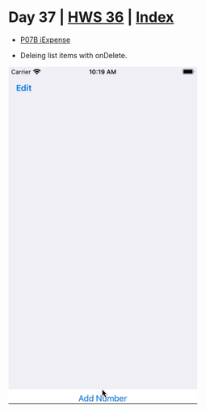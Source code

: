 # Day 37 | [HWS 36](https://www.hackingwithswift.com/100/swiftui/37) | [Index](https://github.com/JulesMoorhouse/100DaysOfSwiftUI/blob/main/README.md)

- [P07B iExpense](https://github.com/JulesMoorhouse/100DaysOfSwiftUI/blob/main/P07B%20iExpense/P07B%20iExpense/ContentView.swift)

- Deleing list items with onDelete.
  
<img src="../Images/day36b.gif">

